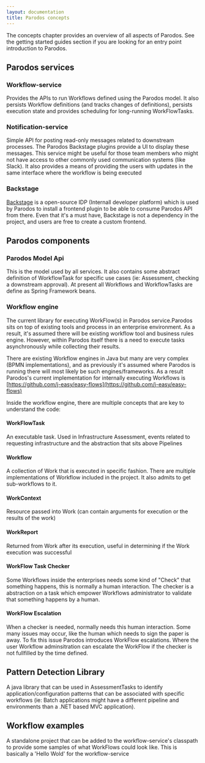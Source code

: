 ```yaml
---
layout: documentation
title: Parodos concepts
---
```


The concepts chapter provides an overview of all aspects of Parodos. See the
getting started guides section if you are looking for an entry point
introduction to Parodos.

## Parodos services

### Workflow-service

Provides the APIs to run Workflows defined using the Parodos model. It also
persists Workflow definitions (and tracks changes of definitions), persists
execution state and provides scheduling for long-running WorkFlowTasks.

### Notification-service

Simple API for posting read-only messages related to downstream processes. The
Parodos Backstage plugins provide a UI to display these messages. This service
might be useful for those team members who might not have access to other
commonly used communication systems (like Slack). It also provides a means of
providing the users with updates in the same interface where the workflow is
being executed

### Backstage

[Backstage](https://backstage.io/) is a  open-source IDP (Internall developer
platform) which is used by Parodos to install a frontend plugin to be able to
consume Parodos API from there. Even that it's a must have, Backstage is not a
dependency in the project, and users are free to create a custom frontend.

## Parodos components

### Parodos Model Api

This is the model used by all services. It also contains some abstract
definition of WorkflowTask for specific use cases (ie: Assessment, checking a
downstream approval). At present all Workflows and WorkflowTasks are define as
Spring Framework beans.

### Workflow engine

The current library for executing WorkFlow(s) in Parodos service.Parodos sits
on top of existing tools and process in an enterprise environment. As a result,
it's assumed there will be existing workflow tool and business rules engine.
However, within Parodos itself there is a need to execute tasks asynchronously
while collecting their results.

There are existing Workflow engines in Java but many are very complex (BPMN
implementations), and as previously it's assumed where Parodos is running there
will most likely be such engines/frameworks. As a result Parodos's current
implementation for internally executing Workflows is
[https://github.com/j-easy/easy-flows](https://github.com/j-easy/easy-flows)

Inside the workflow engine, there are multiple concepts that are key to
understand the code:

#### WorkFlowTask

An executable task. Used in Infrastructure Assessment, events related to
requesting infrastructure and the abstraction that sits above Pipelines

#### Workflow

A collection of Work that is executed in specific fashion. There are multiple
implementations of Workflow included in the project. It also admits to get
sub-workflows to it.

#### WorkContext

Resource passed into Work (can contain arguments for execution or the results
of the work)

#### WorkReport

Returned from Work after its execution, useful in determining if the Work
execution was successful

#### WorkFlow Task Checker

Some Workflows inside the enterprises needs some kind of "Check" that something
happens, this is normally a human interaction. The checker is a abstraction on
a task which empower Workflows administrator to validate that something happens
by a human.

#### WorkFlow Escalation

When a checker is needed, normally needs this human interaction. Some many
issues may occur, like the human which needs to sign the paper is away. To fix
this issue Parodos introduces WorkFlow escalations. Where the user Workflow
adminsitration can escalate the WorkFlow if the checker is not fullfilled by
the time defined.

## Pattern Detection Library

A java library that can be used in AssessmentTasks to identify
application/configuration patterns that can be associated with specific
workflows (ie: Batch applications might have a different pipeline and
environments than a .NET based MVC application).

## Workflow examples

A standalone project that can be added to the workflow-service's classpath to
provide some samples of what WorkFlows could look like. This is basically a
'Hello Wold' for the workflow-service

